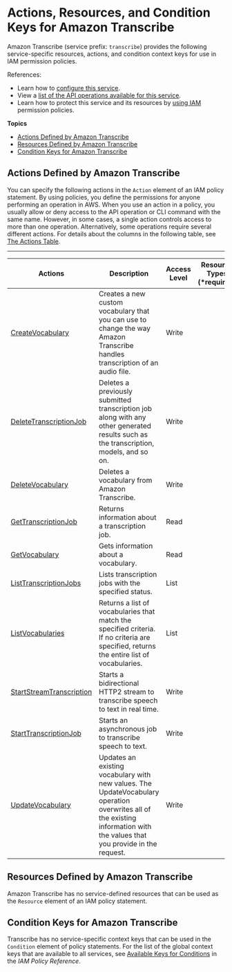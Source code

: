 # Actions, Resources, and Condition Keys for Amazon Transcribe<a name="list_amazontranscribe"></a>

Amazon Transcribe \(service prefix: `transcribe`\) provides the following service\-specific resources, actions, and condition context keys for use in IAM permission policies\.

References:
+ Learn how to [configure this service](https://docs.aws.amazon.com/transcribe/latest/dg/)\.
+ View a [list of the API operations available for this service](https://docs.aws.amazon.com/transcribe/latest/dg/)\.
+ Learn how to protect this service and its resources by [using IAM](https://docs.aws.amazon.com/transcribe/latest/dg/auth-and-access-control.html) permission policies\.

**Topics**
+ [Actions Defined by Amazon Transcribe](#amazontranscribe-actions-as-permissions)
+ [Resources Defined by Amazon Transcribe](#amazontranscribe-resources-for-iam-policies)
+ [Condition Keys for Amazon Transcribe](#amazontranscribe-policy-keys)

## Actions Defined by Amazon Transcribe<a name="amazontranscribe-actions-as-permissions"></a>

You can specify the following actions in the `Action` element of an IAM policy statement\. By using policies, you define the permissions for anyone performing an operation in AWS\. When you use an action in a policy, you usually allow or deny access to the API operation or CLI command with the same name\. However, in some cases, a single action controls access to more than one operation\. Alternatively, some operations require several different actions\. For details about the columns in the following table, see [The Actions Table](reference_policies_actions-resources-contextkeys.md#actions_table)\.


****  

| Actions | Description | Access Level | Resource Types \(\*required\) | Condition Keys | Dependent Actions | 
| --- | --- | --- | --- | --- | --- | 
|   [ CreateVocabulary ](https://docs.aws.amazon.com/transcribe/latest/dg/API_CreateVocabulary.html)  | Creates a new custom vocabulary that you can use to change the way Amazon Transcribe handles transcription of an audio file\. | Write |  |  |   s3:GetObject   | 
|   [ DeleteTranscriptionJob ](https://docs.aws.amazon.com/transcribe/latest/dg/API_DeleteTranscriptionJob.html)  | Deletes a previously submitted transcription job along with any other generated results such as the transcription, models, and so on\. | Write |  |  |  | 
|   [ DeleteVocabulary ](https://docs.aws.amazon.com/transcribe/latest/dg/API_DeleteVocabulary.html)  | Deletes a vocabulary from Amazon Transcribe\. | Write |  |  |  | 
|   [ GetTranscriptionJob ](https://docs.aws.amazon.com/transcribe/latest/dg/API_GetTranscriptionJob.html)  | Returns information about a transcription job\. | Read |  |  |  | 
|   [ GetVocabulary ](https://docs.aws.amazon.com/transcribe/latest/dg/API_GetVocabulary.html)  | Gets information about a vocabulary\. | Read |  |  |  | 
|   [ ListTranscriptionJobs ](https://docs.aws.amazon.com/transcribe/latest/dg/API_ListTranscriptionJobs.html)  | Lists transcription jobs with the specified status\. | List |  |  |  | 
|   [ ListVocabularies ](https://docs.aws.amazon.com/transcribe/latest/dg/API_ListVocabularies.html)  | Returns a list of vocabularies that match the specified criteria\. If no criteria are specified, returns the entire list of vocabularies\. | List |  |  |  | 
|   [ StartStreamTranscription ](https://docs.aws.amazon.com/transcribe/latest/dg/API_StartStreamTranscription.html)  | Starts a bidirectional HTTP2 stream to transcribe speech to text in real time\. | Write |  |  |  | 
|   [ StartTranscriptionJob ](https://docs.aws.amazon.com/transcribe/latest/dg/API_StartTranscriptionJob.html)  | Starts an asynchronous job to transcribe speech to text\. | Write |  |  |   s3:GetObject   | 
|   [ UpdateVocabulary ](https://docs.aws.amazon.com/transcribe/latest/dg/API_UpdateVocabulary.html)  | Updates an existing vocabulary with new values\. The UpdateVocabulary operation overwrites all of the existing information with the values that you provide in the request\. | Write |  |  |   s3:GetObject   | 

## Resources Defined by Amazon Transcribe<a name="amazontranscribe-resources-for-iam-policies"></a>

Amazon Transcribe has no service\-defined resources that can be used as the `Resource` element of an IAM policy statement\.

## Condition Keys for Amazon Transcribe<a name="amazontranscribe-policy-keys"></a>

Transcribe has no service\-specific context keys that can be used in the `Condition` element of policy statements\. For the list of the global context keys that are available to all services, see [Available Keys for Conditions](reference_policies_condition-keys.html#AvailableKeys) in the *IAM Policy Reference*\.